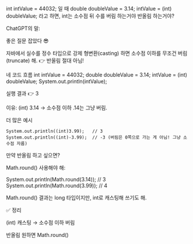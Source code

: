 int intValue = 44032; 일 때 
double doubleValue = 3.14;
intValue = (int) doubleValue;
라고 하면, int는 소수점 뒤 수를 버림 하는거야 반올림 하는거야?

ChatGPT의 말:

좋은 질문 잡았다 😎

자바에서 실수를 정수 타입으로 강제 형변환(casting) 하면 소수점 이하를 무조건 버림(truncate) 해.
👉 반올림 절대 아님!

네 코드 흐름
int intValue = 44032;
double doubleValue = 3.14;
intValue = (int) doubleValue;
System.out.println(intValue);


실행 결과 👉 3

이유: (int) 3.14 → 소수점 이하 .14는 그냥 버림.

더 많은 예시
```
System.out.println((int)3.99);   // 3
System.out.println((int)-3.99);  // -3 (버림은 0쪽으로 가는 게 아님! 그냥 소수점 자름)
```
만약 반올림 하고 싶으면?

Math.round() 사용해야 해:

System.out.println(Math.round(3.14));  // 3
System.out.println(Math.round(3.99));  // 4


Math.round() 결과는 long 타입이지만, int로 캐스팅해 쓰기도 해.

✅ 정리

(int) 캐스팅 → 소수점 이하 버림

반올림 원하면 Math.round()